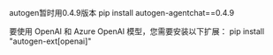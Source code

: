 autogen暂时用0.4.9版本
pip install autogen-agentchat==0.4.9

要使用 OpenAI 和 Azure OpenAI 模型，您需要安装以下扩展：
pip install "autogen-ext[openai]"
